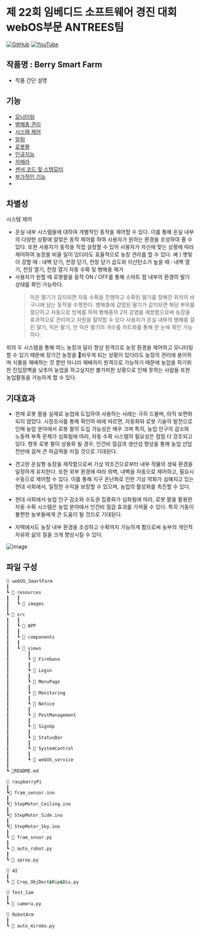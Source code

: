 # 제 22회 임베디드 소프트웨어 경진 대회 webOS부문 ANTREES팀

[![GitHub](https://img.shields.io/badge/GitHub-black?style=for-the-badge&logo=github&logoColor=white)](https://github.com/webOS-ANTREES)
[![YouTube](https://img.shields.io/badge/YouTube-FF0000?style=for-the-badge&logo=youtube&logoColor=white)](https://www.youtube.com/results?search_query=%EB%B9%84%EB%B9%94%EB%8C%80%EC%99%95)



## 작품명 : Berry Smart Farm

- 작품 간단 설명

## 기능
- [모니터링](https://github.com/webOS-ANTREES/2024ESWContest_webOS_3002/tree/main/SmartFarm/src/views/Monitoring)
- [병해충 관리](https://github.com/webOS-ANTREES/2024ESWContest_webOS_3002/tree/main/SmartFarm/src/views/PestManagement)
- [시스템 제어](https://github.com/webOS-ANTREES/2024ESWContest_webOS_3002/tree/main/SmartFarm/src/views/SystemControl)
- [알림](https://github.com/webOS-ANTREES/2024ESWContest_webOS_3002/tree/main/SmartFarm/src/views/Notice)
- [로봇팔](https://github.com/webOS-ANTREES/2024ESWContest_webOS_3002/tree/main/RobotArm)
- [인공지능](https://github.com/webOS-ANTREES/AI)
- [카메라](https://github.com/webOS-ANTREES/2024ESWContest_webOS_3002/tree/main/Test_Cam)
- [센서 코드 및 스텝모터](https://github.com/webOS-ANTREES/2024ESWContest_webOS_3002/tree/main/raspberryPi)
- [부가적인 기능](https://github.com/webOS-ANTREES/2024ESWContest_webOS_3002)
- 
## 차별성
시스템 제어
  - 온실 내부 시스템들에 대하여 개별적인 동작을 제어할 수 있다. 이를 통해 온실 내부의 다양한 상황에 알맞은 동작 제어를 하여 사용자가 원하는 환경을 조성하여 줄 수 있다. 또한 사용자가 동작을 직접 설정할 수 있어 사용자가 자신에 맞는 상황에 따라 제어하여 농장을 비울 일이 있더라도 효율적으로 농장 관리를 할 수 있다.
	예 ) 햇빛이 강할 때 : 내벽 닫기, 천장 닫기, 천창 닫기
	      습도와 이산탄소가 높을 때 : 내벽 열기, 천장 열기, 천창 열기
자동 수확 및 병해충 제거
  - 사용자가 원할 때 로봇팔을 동작 ON / OFF를 통해 스마트 팜 내부의 환경의 딸기 상태를 확인 가능하다.
	> 익은 딸기가 감지되면 자동 수확을 진행하고 수확된 딸기를 정해진 위치의 바구니에 담는 동작을 수행한다.
	> 병해충에 감염된 딸기가 감지되면 해당 부위를 절단하고 자동으로 방제를 하여 병해충의 2차 감염을 예방함으로써 농장을 효과적으로 관리하고 자원을 절약할 수 있다
 	> 사용자가 온실 내부의 병해충 걸린 딸기, 익은 딸기, 안 익은 딸기의 개수를 차트화를 통해 한 눈에 확인 가능하다.

 위의 두 시스템을 통해 여느 농장과 달리 항상 원격으로 농장 환경을 제어하고 모니터링 할 수 있기 때문에 장기간 농장을 비우게 되는 상황이 있더라도 농장의 관리에 용이하며 식물을 재배하는 것 뿐만 아니라 재배까지 원격으로 가능하기 때문에 농업을 하기위한 진입장벽을 낮추어 농업을 하고싶지만 불가피한 상황으로 인해 못하는 사람들 또한 농업활동을 가능하게 할 수 있다.

## 기대효과
- 현재 로봇 팔을 실제로 농업에 도입하여 사용하는 사례는 극히 드물며, 아직 보편화되지 않았다. 시장조사를 통해 확인하 바에 따르면, 자동화와 로봇 기술의 발전으로 인해 농업 분야에서 로봇 팔의 도입 가능성은 매우 크며 특히, 농업 인구의 감소와 노동력 부족 문제가 심화됨에 따라, 자동 수확 시스템의 필요성은 점점 더 강조되고 있다. 향후 로봇 팔이 상용화 될 경우, 인건비 절감과 생산성 향상을 통해 농업 산업 전반에 걸쳐 큰 파급력을 미칠 것으로 기대된다.

- 견고한 온실형 농장을 제작함으로써 기상 악조건으로부터 내부 작물의 생육 환경을 일정하게 유지한다. 또한 외부 환경에 따라 외벽, 내벽을 자동으로 제어하고, 필요시 수동으로 제어할 수 있다. 이를 통해 지구 온난화로 인한 기상 악화가 심해지고 있는 현대 사회에서, 일정한 수익을 보장할 수 있으며, 농업의 활성화를 촉진할 수 있다.

- 현대 사회에서 농업 인구 감소와 수도권 집중화가 심화됨에 따라, 로봇 팔을 활용한 자동 수확 시스템은 농업 분야에서 인건비 절감 효과를 가져올 수 있다. 특히 거동이 불편한 농부들에게 큰 도움이 될 것으로 기대된다. 

- 자택에서도 농장 내부 환경을 조성하고 수확까지 가능하게 함으로써 농부의 개인적 자유와 삶의 질을 크게 향상시킬 수 있다. 


![image](https://github.com/user-attachments/assets/c99cc047-a5df-40b7-86e5-9f831a5aaded)

## 파일 구성
```bash
🗄️ webOS_SmartFarm
┃
┗ 📁 resources
┃   ┃
┃   ┗ 📁 images
┃
┗ 📁 src
┃   ┃
┃   ┗ 📁 APP
┃   ┃
┃   ┗ 📁 components
┃   ┃
┃   ┗ 📁 views
┃       ┃
┃       ┗ 📁 Firebase
┃       ┃
┃       ┗ 📁 Login
┃       ┃
┃       ┗ 📁 MenuPage
┃       ┃
┃       ┗ 📁 Monitoring
┃       ┃
┃       ┗ 📁 Notice
┃       ┃
┃       ┗ 📁 PestManagement
┃       ┃
┃       ┗ 📁 SignUp
┃       ┃
┃       ┗ 📁 StatusBar
┃       ┃
┃       ┗ 📁 SystemControl
┃       ┃
┃       ┗ 📁 webOS_service
┃
┗ 📜README.md

🗄️ raspberryPi
┃
┗📜 fram_sensor.ino
┃
┗📜 StepMotor_Ceiling.ino
┃
┗📜 StepMotor_Side.ino
┃
┗📜 StepMotor_Sky.ino
┃
┗ 📜 fram_snsor.py
┃
┗ 📜 auto_robot.py
┃
┗ 📜 spray.py

🗄️ AI
┃
┗ 📜 Crop_ObjDect&Rip&Dis.py

🗄️ Test_Cam
┃
┗ 📜 camera.py

🗄️ RobotArm
┃
┗ 📜 auto_mirobo.py
```


